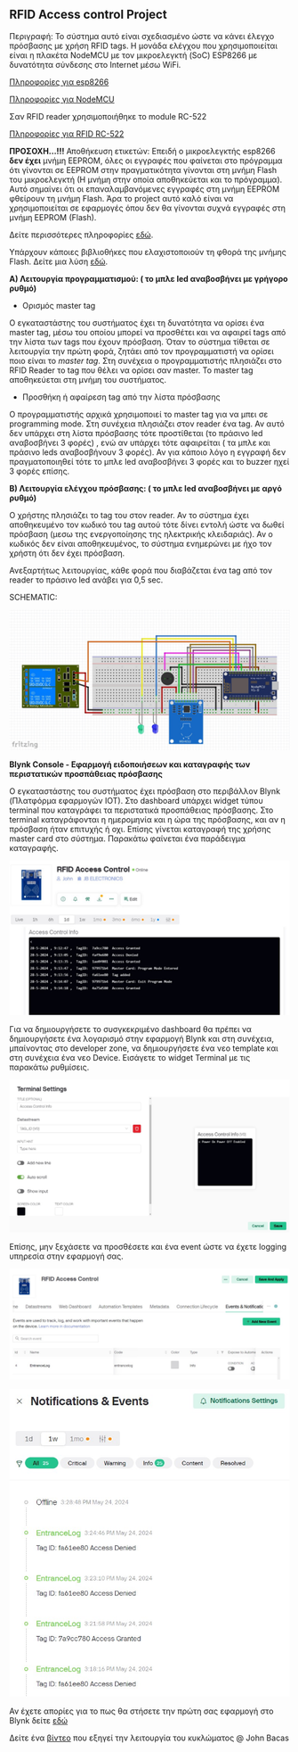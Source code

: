 ## **RFID Access control Project**

Περιγραφή: Το σύστημα αυτό είναι σχεδιασμένο ώστε να κάνει έλεγχο πρόσβασης με χρήση RFID tags.
Η μονάδα ελέγχου που χρησιμοποιείται είναι η πλακέτα NodeMCU με τον μικροελεγκτή (SoC) ESP8266 με δυνατότητα σύνδεσης στο Internet μέσω WiFi.

[Πληροφορίες για esp8266](https://www.espressif.com/en/products/socs/esp8266)

[Πληροφορίες για NodeMCU](https://www.nodemcu.com/index_en.html)

Σαν RFID reader χρησιμοποιήθηκε το module RC-522

[Πληροφορίες για RFID RC-522](https://lastminuteengineers.com/how-rfid-works-rc522-arduino-tutorial/)

**ΠΡΟΣΟΧΗ...!!!**
Αποθήκευση ετικετών: Επειδή ο μικροελεγκτής esp8266 **δεν έχει** μνήμη EEPROM, όλες οι εγγραφές που φαίνεται στο πρόγραμμα ότι γίνονται σε EEPROM στην πραγματικότητα γίνονται στη μνήμη Flash του μικροελεγκτή (Η μνήμη στην οποία αποθηκεύεται και το πρόγραμμα).
Αυτό σημαίνει ότι οι επαναλαμβανόμενες εγγραφές στη μνήμη EEPROΜ φθείρουν τη μνήμη Flash.
Άρα το project αυτό καλό είναι να χρησιμοποιείται σε εφαρμογές όπου δεν θα γίνονται συχνά εγγραφές στη μνήμη EEPROM (Flash).

Δείτε περισσότερες πληροφορίες [εδώ](https://www.aranacorp.com/en/using-the-eeprom-with-the-esp8266/).

Υπάρχουν κάποιες βιβλιοθήκες που ελαχιστοποιούν τη φθορά της μνήμης Flash. Δείτε μια λύση [εδώ](https://www.arduino.cc/reference/en/libraries/esp_eeprom/).


**Α) Λειτουργία προγραμματισμού: ( το μπλε led αναβοσβήνει με γρήγορο ρυθμό)**

 - Ορισμός master tag

Ο εγκαταστάστης του συστήματος έχει τη δυνατότητα να ορίσει ένα master tag, μέσω του οποίου μπορεί να προσθέτει και να αφαιρεί tags από την λίστα των tags που έχουν πρόσβαση.
Όταν το σύστημα τίθεται σε λειτουργία την πρώτη φορά, ζητάει από τον προγραμματιστή να ορίσει ποιο είναι το *master tag*. Στη συνέχεια ο προγραμματιστής πλησιάζει στο RFID Reader το tag που θέλει να ορίσει σαν master. Το master tag αποθηκεύεται στη μνήμη του συστήματος.

 - Προσθήκη ή αφαίρεση tag από την λίστα πρόσβασης

Ο προγραμματιστής αρχικά χρησιμοποιεί το master tag για να μπει σε programming mode. Στη συνέχεια πλησιάζει στον reader ένα tag. Αν αυτό δεν υπάρχει στη λίστα πρόσβασης τότε προστίθεται (το πράσινο led αναβοσβήνει 3 φορές) , ενώ αν υπάρχει τότε αφαιρείται ( τα μπλε και πράσινο leds αναβοσβήνουν 3 φορές). Αν για κάποιο λόγο η εγγραφή δεν πραγματοποιηθεί τότε το μπλε led αναβοσβήνει 3 φορές και το buzzer ηχεί 3 φορές επίσης.

**Β) Λειτουργία ελέγχου πρόσβασης: ( το μπλε led αναβοσβήνει με αργό ρυθμό)**

Ο χρήστης πλησιάζει το tag του στον reader. Αν το σύστημα έχει αποθηκευμένο τον κωδικό του tag αυτού τότε δίνει εντολή ώστε να δωθεί πρόσβαση (μεσω της ενεργοποίησης της ηλεκτρικής κλειδαριάς). Αν ο κωδικός δεν είναι αποθηκευμένος, το σύστημα ενημερώνει με ήχο τον χρήστη ότι δεν έχει πρόσβαση.

Ανεξαρτήτως λειτουργίας, κάθε φορά που διαβάζεται ένα tag από τον reader το πράσινο led ανάβει για 0,5 sec.

SCHEMATIC:

![RFID_Access_Control_Img](Photos/NodeMCU_RFID-RC522.jpg)


**Blynk Console - Εφαρμογή ειδοποιήσεων και καταγραφής των περιστατικών προσπάθειας πρόσβασης**

Ο εγκαταστάστης του συστήματος έχει πρόσβαση στο περιβάλλον Blynk (Πλατφόρμα εφαρμογών IOT). Στο dashboard υπάρχει widget τύπου terminal που καταγράφει τα περιστατικά προσπάθειας πρόσβασης.
Στο terminal καταγράφονται η ημερομηνία και η ώρα της πρόσβασης, και αν η πρόσβαση ήταν επιτυχής ή οχι. Επίσης γίνεται καταγραφή της χρήσης master card στο σύστημα.
Παρακάτω φαίνεται ένα παράδειγμα καταγραφής.

![Blynk Terminal](Photos/Blynk_Terminal_Live.jpg)

Για να δημιουργήσετε το συσγκεκριμένο dashboard θα πρέπει να δημιουργήσετε ένα λογαρισμό στην εφαρμογή Blynk και στη συνέχεια, μπαίνοντας στο developer zone, να δημιουργήσετε ένα νεο template και στη συνέχεια ένα νεο Device.
Εισάγετε το widget Terminal με τις παρακάτω ρυθμίσεις.

![Blynk Terminal Configure](Photos/Blynk_Terminal.jpg)

Επίσης, μην ξεχάσετε να προσθέσετε και ένα event ώστε να έχετε logging υπηρεσία στην εφαρμογή σας.

![Blynk Event](Photos/Blynk_Event.jpg)

![Blynk Log](Photos/Blynk_EntranceLog.jpg)

Αν έχετε απορίες για το πως θα στήσετε την πρώτη σας εφαρμογή στο Blynk δείτε [εδώ](https://docs.blynk.io/en/getting-started/what-do-i-need-to-blynk)

Δείτε ένα [βίντεο](https://youtu.be/cB8p_oedzpM?si=Qd5MNCRZdafjuK6v) που εξηγεί την λειτουργία του κυκλώματος
@ John Bacas
